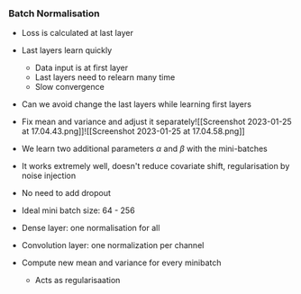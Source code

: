 ### Batch Normalisation 

 - Loss is calculated at last layer
 - Last layers learn quickly
	- Data input is at first layer
	- Last layers need to relearn many time
	- Slow convergence
- Can we avoid change the last layers while learning first layers
- Fix mean and variance and adjust it separately![[Screenshot 2023-01-25 at 17.04.43.png]]![[Screenshot 2023-01-25 at 17.04.58.png]]
- We learn two additional parameters $\alpha$ and $\beta$ with the mini-batches 
- It works extremely well, doesn't reduce covariate shift, regularisation by noise injection
- No need to add dropout
- Ideal mini batch size: 64 - 256

- Dense layer: one normalisation for all 
- Convolution layer: one normalization per channel
- Compute new mean and variance for every minibatch
	- Acts as regularisaation
